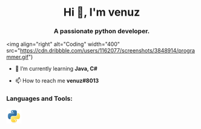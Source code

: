 <h1 align="center">Hi 👋, I'm venuz</h1>
<h3 align="center">A passionate python developer.</h3>

<img align="right" alt="Coding" width="400" src="https://cdn.dribbble.com/users/1162077/screenshots/3848914/programmer.gif")

- 🌱 I’m currently learning **Java, C#**

- 📫 How to reach me **venuz#8013**


<p align="left">
</p>

<h3 align="left">Languages and Tools:</h3>
<p align="left"> <a href="https://www.python.org" target="_blank" rel="noreferrer"> <img src="https://raw.githubusercontent.com/devicons/devicon/master/icons/python/python-original.svg" alt="python" width="40" height="40"/> </a> </p>
